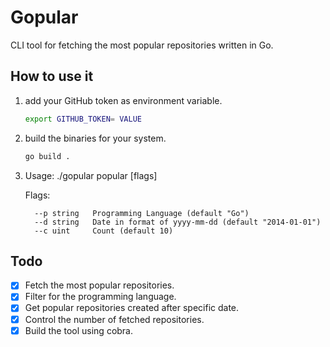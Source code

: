 # Gopular

CLI tool for fetching the most popular repositories written in Go.

## How to use it

1.  add your GitHub token as environment variable.

    ```bash
    export GITHUB_TOKEN= VALUE
    ```

2.  build the binaries for your system.

    ```bash
    go build .
    ```

3.  Usage:
    ./gopular popular [flags]

    Flags:

          --p string   Programming Language (default "Go")
          --d string   Date in format of yyyy-mm-dd (default "2014-01-01")
          --c uint     Count (default 10)

## Todo

- [x] Fetch the most popular repositories.
- [x] Filter for the programming language.
- [x] Get popular repositories created after specific date.
- [x] Control the number of fetched repositories.
- [x] Build the tool using cobra.

